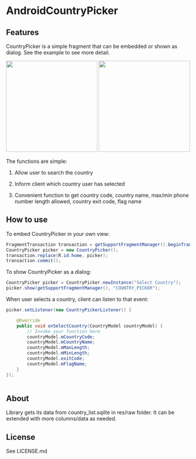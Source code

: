 AndroidCountryPicker
====================

## Features
CountryPicker is a simple fragment that can be embedded or shown as dialog. See the example to see more detail.


<img src="https://raw.github.com/roomorama/AndroidCountryPicker/master/screenshot/1.png" width="250">
<img src="https://raw.github.com/roomorama/AndroidCountryPicker/master/screenshot/2.png" width="250">

The functions are simple:
 
1) Allow user to search the country

2) Inform client which country user has selected

3) Convenient function to get country code, country name, max/min phone number length allowed, country exit code, flag name

## How to use

To embed CountryPicker in your own view:

```java
FragmentTransaction transaction = getSupportFragmentManager().beginTransaction();
CountryPicker picker = new CountryPicker();
transaction.replace(R.id.home, picker);
transaction.commit();
```

To show CountryPicker as a dialog:

```java
CountryPicker picker = CountryPicker.newInstance("Select Country");
picker.show(getSupportFragmentManager(), "COUNTRY_PICKER");
```

When user selects a country, client can listen to that event:

```java
picker.setListener(new CountryPickerListener() {

	@Override
	public void onSelectCountry(CountryModel countryModel) {
		// Invoke your function here
		countryModel.mCountryCode;
		countryModel.mCountryName;
		countryModel.mMaxLength;
		countryModel.mMinLength;
		countryModel.exitCode;
		countryModel.mFlagName;
	}
});
				
```

## About

Library gets its data from country_list.sqilte in res/raw folder. It can be extended with more columns/data as needed.

## License
See LICENSE.md